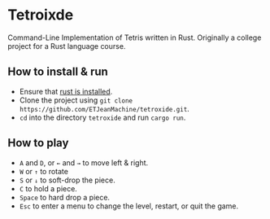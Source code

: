 # Tetroixde

Command-Line Implementation of Tetris written in Rust. Originally a college project for a Rust language course.

## How to install & run
- Ensure that [rust is installed](https://www.rust-lang.org/tools/install).
- Clone the project using `git clone https://github.com/ETJeanMachine/tetroxide.git`.
- `cd` into the directory `tetroxide` and run `cargo run`.

## How to play
- `A` and `D`, or `←` and `→` to move left & right.
- `W` or `↑` to rotate
- `S` or `↓` to soft-drop the piece.
- `C` to hold a piece.
- `Space` to hard drop a piece.
- `Esc` to enter a menu to change the level, restart, or quit the game.
